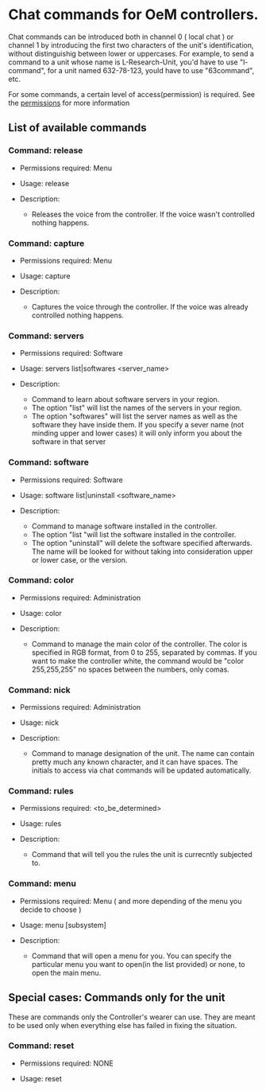 # Chat commands for OeM controllers.

Chat commands can be introduced both in channel 0 ( local chat ) or channel 1 by introducing the first two characters of the unit's identification, without distinguishig between lower or uppercases. 
For example, to send a command to a unit whose name is L-Research-Unit, you'd have to use "l-command", for a unit named 632-78-123, yould have to use "63command", etc.

For some commands, a certain level of access(permission) is required. See the [permissions](./index#Manage-Roles) for more information

## List of available commands
	
### Command: release

+ Permissions required: Menu
+ Usage: release
+ Description: 

	- Releases the voice from the controller. If the voice wasn't controlled nothing happens.

### Command: capture

+ Permissions required: Menu
+ Usage: capture
+ Description: 

	- Captures the voice through the controller. If the voice was already controlled nothing happens.

### Command: servers

+ Permissions required: Software
+ Usage: servers list|softwares <server_name>
+ Description: 

	- Command to learn about software servers in your region. 
	- The option "list" will list the names of the servers in your region.
	- The option "softwares" will list the server names as well as the software they have inside them. If you specify a sever name (not minding upper and lower cases) it will only inform you about the software in that server
	

### Command: software

+ Permissions required: Software
+ Usage: software list|uninstall <software_name>
+ Description: 

	- Command to manage software installed in the controller. 
	- The option "list "will list the software installed in the controller.
	- The option "uninstall" will delete the software specified afterwards. The name will be looked for without taking into consideration upper or lower case, or the version.	

### Command: color

+ Permissions required: Administration
+ Usage: color <color>
+ Description: 

	- Command to manage the main color of the controller. The color is specified in RGB format, from 0 to 255, separated by commas. If you want to make the controller white, the command would be "color 255,255,255" no spaces between the numbers, only comas.

### Command: nick

+ Permissions required: Administration
+ Usage: nick <new name>
+ Description: 

	- Command to manage designation of the unit. The name can contain pretty much any known character, and it can have spaces. The initials to access via chat commands will be updated automatically.

### Command: rules
+ Permissions required: <to_be_determined>
+ Usage: rules
+ Description:
	
	- Command that will tell you the rules the unit is currecntly subjected to. 
	
### Command: menu
+ Permissions required: Menu ( and more depending of the menu you decide to choose )
+ Usage: menu [subsystem]
+ Description:
	
	- Command that will open a menu for you. You can specify the particular menu you want to open(in the list provided) or none, to open the main menu.
	

	
	

## Special cases: Commands only for the unit

These are commands only the Controller's wearer can use. They are meant to be used only when everything else has failed in fixing the situation.

### Command: reset

+ Permissions required: NONE
+ Usage: reset <script>
+ Description: 

	- Allows you reset scripts. You can either use the full name or just the part after the "Core_". Upper case and lower case don't affect.

### Command: safeword

+ Permissions required: NONE
+ Usage: safeword 
+ Description: 

	- Safeword. This will give you back ownership of your controller as well as activate self-access. All subsystems will be turned off and the bolts will be unlocked. 
